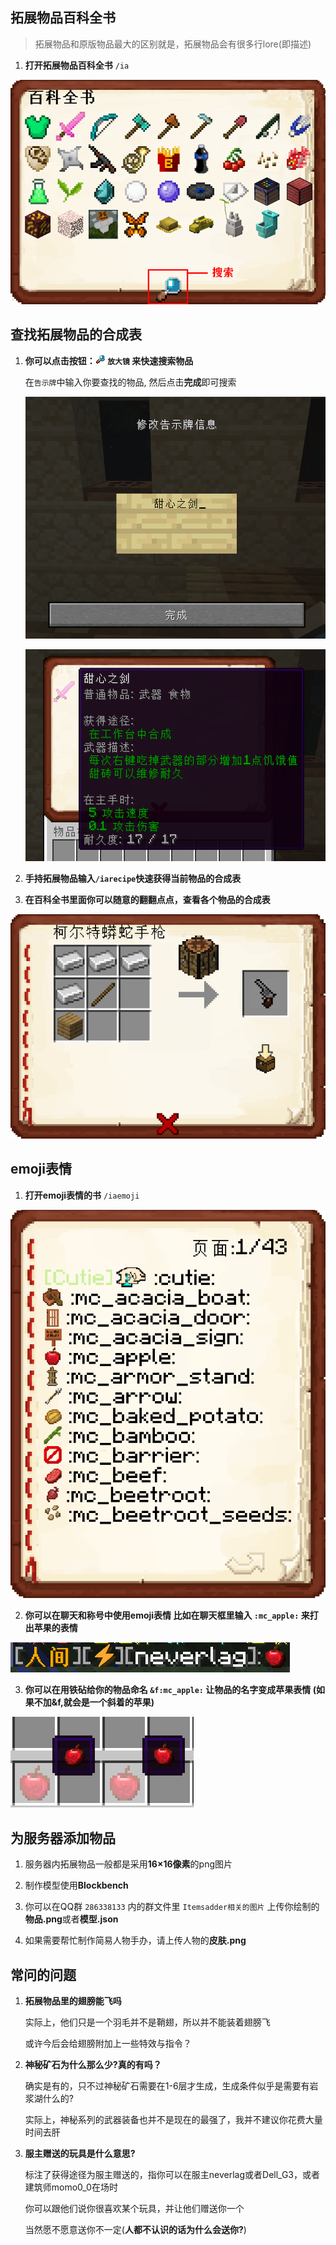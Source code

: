 ## 拓展物品百科全书
> 拓展物品和原版物品最大的区别就是，拓展物品会有很多行lore(即描述)

1. **打开拓展物品百科全书** `/ia`

![拓展物品百科全书](pics/iabook.png)

## 查找拓展物品的合成表

1. **你可以点击按钮：<img src="pics/icon_search.png" class="icon"/> `放大镜`  来快速搜索物品**

    在`告示牌`中输入你要查找的物品, 然后点击**完成**即可搜索

    ![搜索拓展物品](pics/search1.png)

    ![甜心之剑](pics/search2.png)


2. **手持拓展物品输入`/iarecipe`快速获得当前物品的合成表**

3. **在百科全书里面你可以随意的翻翻点点，查看各个物品的合成表**

![柯尔特蟒蛇手枪的合成表](pics/iarecipe.png)

## emoji表情
1. **打开emoji表情的书** `/iaemoji`

![emoji表情书](pics/iaemoji.png)

2. **你可以在聊天和称号中使用emoji表情 比如在聊天框里输入 `:mc_apple:` 来打出苹果的表情**

![在聊天栏里输入一个苹果emoji](pics/applechat.png)

3. **你可以在用铁砧给你的物品命名 `&f:mc_apple:` 让物品的名字变成苹果表情 (如果不加&f,就会是一个斜着的苹果)**

<img src="pics/apple.png" class="size" alt="给苹果命名为emoji的苹果"/>

## 为服务器添加物品

1. 服务器内拓展物品一般都是采用**16×16像素**的png图片

2. 制作模型使用**Blockbench**

3. 你可以在QQ群 `286338133` 内的群文件里 `Itemsadder相关的图片` 上传你绘制的**物品.png**或者**模型.json**

4. 如果需要帮忙制作简易人物手办，请上传人物的**皮肤.png**

## 常问的问题

1. **拓展物品里的翅膀能飞吗**

    实际上，他们只是一个羽毛并不是鞘翅，所以并不能装着翅膀飞

    或许今后会给翅膀附加上一些特效与指令？

2. **神秘矿石为什么那么少?真的有吗？**

    确实是有的，只不过神秘矿石需要在1-6层才生成，生成条件似乎是需要有岩浆湖什么的?

    实际上，神秘系列的武器装备也并不是现在的最强了，我并不建议你花费大量时间去肝

3. **服主赠送的玩具是什么意思?**

    标注了获得途径为服主赠送的，指你可以在服主neverlag或者Dell_G3，或者建筑师momo0_0在场时

    你可以跟他们说你很喜欢某个玩具，并让他们赠送你一个

    当然愿不愿意送你不一定(**人都不认识的话为什么会送你?**)